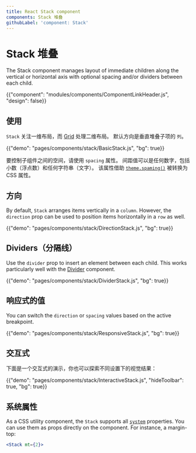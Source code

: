 ```yaml
---
title: React Stack component
components: Stack 堆叠
githubLabel: 'component: Stack'
---
```


# Stack 堆叠

<p class="description">The Stack component manages layout of immediate children along the vertical or horizontal axis with optional spacing and/or dividers between each child.</p>

{{"component": "modules/components/ComponentLinkHeader.js", "design": false}}

## 使用

`Stack` 关注一维布局，而 [Grid](/components/grid/) 处理二维布局。 默认方向是垂直堆叠子项的 `列`。

{{"demo": "pages/components/stack/BasicStack.js", "bg": true}}

要控制子组件之间的空间，请使用 `spacing` 属性。 间距值可以是任何数字，包括小数（浮点数）和任何字符串（文字）。 该属性借助 [`theme.spaming()`](/customization/spacing/) 被转换为 CSS 属性。

## 方向

By default, `Stack` arranges items vertically in a `column`. However, the `direction` prop can be used to position items horizontally in a `row` as well.

{{"demo": "pages/components/stack/DirectionStack.js", "bg": true}}

## Dividers（分隔线）

Use the `divider` prop to insert an element between each child. This works particularly well with the [Divider](/components/dividers/) component.

{{"demo": "pages/components/stack/DividerStack.js", "bg": true}}

## 响应式的值

You can switch the `direction` or `spacing` values based on the active breakpoint.

{{"demo": "pages/components/stack/ResponsiveStack.js", "bg": true}}

## 交互式

下面是一个交互式的演示，你也可以探索不同设置下的视觉结果：

{{"demo": "pages/components/stack/InteractiveStack.js", "hideToolbar": true, "bg": true}}

## 系统属性

As a CSS utility component, the `Stack` supports all [`system`](/system/properties/) properties. You can use them as props directly on the component. For instance, a margin-top:

```jsx
<Stack mt={2}>
```
